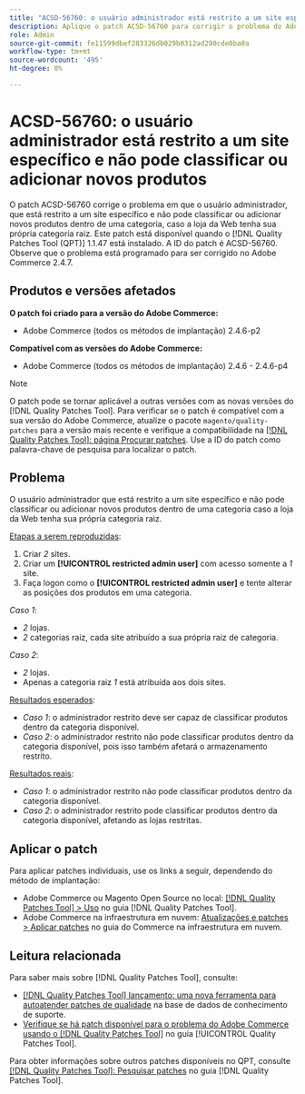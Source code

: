 ```yaml
---
title: "ACSD-56760: o usuário administrador está restrito a um site específico e não pode classificar ou adicionar novos produtos"
description: Aplique o patch ACSD-56760 para corrigir o problema do Adobe Commerce em que o usuário administrador, que está restrito a um site específico e não pode classificar ou adicionar novos produtos dentro de uma categoria, caso a loja da Web tenha sua própria categoria raiz.
role: Admin
source-git-commit: fe11599dbef283326db029b0312ad290cde0ba0a
workflow-type: tm+mt
source-wordcount: '495'
ht-degree: 0%

---
```


# ACSD-56760: o usuário administrador está restrito a um site específico e não pode classificar ou adicionar novos produtos

O patch ACSD-56760 corrige o problema em que o usuário administrador, que está restrito a um site específico e não pode classificar ou adicionar novos produtos dentro de uma categoria, caso a loja da Web tenha sua própria categoria raiz. Este patch está disponível quando o [!DNL Quality Patches Tool (QPT)] 1.1.47 está instalado. A ID do patch é ACSD-56760. Observe que o problema está programado para ser corrigido no Adobe Commerce 2.4.7.

## Produtos e versões afetados

**O patch foi criado para a versão do Adobe Commerce:**

* Adobe Commerce (todos os métodos de implantação) 2.4.6-p2

**Compatível com as versões do Adobe Commerce:**

* Adobe Commerce (todos os métodos de implantação) 2.4.6 - 2.4.6-p4

>[!NOTE]
>
>O patch pode se tornar aplicável a outras versões com as novas versões do [!DNL Quality Patches Tool]. Para verificar se o patch é compatível com a sua versão do Adobe Commerce, atualize o pacote `magento/quality-patches` para a versão mais recente e verifique a compatibilidade na [[!DNL Quality Patches Tool]: página Procurar patches](https://experienceleague.adobe.com/tools/commerce-quality-patches/index.html). Use a ID do patch como palavra-chave de pesquisa para localizar o patch.

## Problema

O usuário administrador que está restrito a um site específico e não pode classificar ou adicionar novos produtos dentro de uma categoria caso a loja da Web tenha sua própria categoria raiz.

<u>Etapas a serem reproduzidas</u>:

1. Criar *2* sites.
1. Criar um **[!UICONTROL restricted admin user]** com acesso somente a *1* site.
1. Faça logon como o **[!UICONTROL restricted admin user]** e tente alterar as posições dos produtos em uma categoria.

*Caso 1*:

* *2* lojas.
* *2* categorias raiz, cada site atribuído a sua própria raiz de categoria.

*Caso 2*:

* *2* lojas.
* Apenas a categoria raiz *1* está atribuída aos dois sites.

<u>Resultados esperados</u>:

* *Caso 1*: o administrador restrito deve ser capaz de classificar produtos dentro da categoria disponível.
* *Caso 2*: o administrador restrito não pode classificar produtos dentro da categoria disponível, pois isso também afetará o armazenamento restrito.

<u>Resultados reais</u>:

* *Caso 1*: o administrador restrito não pode classificar produtos dentro da categoria disponível.
* *Caso 2*: o administrador restrito pode classificar produtos dentro da categoria disponível, afetando as lojas restritas.

## Aplicar o patch

Para aplicar patches individuais, use os links a seguir, dependendo do método de implantação:

* Adobe Commerce ou Magento Open Source no local: [[!DNL Quality Patches Tool] > Uso](/help/tools/quality-patches-tool/usage.md) no guia [!DNL Quality Patches Tool].
* Adobe Commerce na infraestrutura em nuvem: [Atualizações e patches > Aplicar patches](https://experienceleague.adobe.com/docs/commerce-cloud-service/user-guide/develop/upgrade/apply-patches.html) no guia do Commerce na infraestrutura em nuvem.

## Leitura relacionada

Para saber mais sobre [!DNL Quality Patches Tool], consulte:

* [[!DNL Quality Patches Tool] lançamento: uma nova ferramenta para autoatender patches de qualidade](https://experienceleague.adobe.com/en/docs/commerce-knowledge-base/kb/announcements/commerce-announcements/magento-quality-patches-released-new-tool-to-self-serve-quality-patches) na base de dados de conhecimento de suporte.
* [Verifique se há patch disponível para o problema do Adobe Commerce usando o  [!DNL Quality Patches Tool]](/help/tools/quality-patches-tool/patches-available-in-qpt/check-patch-for-magento-issue-with-magento-quality-patches.md) no guia [!UICONTROL Quality Patches Tool].


Para obter informações sobre outros patches disponíveis no QPT, consulte [[!DNL Quality Patches Tool]: Pesquisar patches](https://experienceleague.adobe.com/tools/commerce-quality-patches/index.html) no guia [!DNL Quality Patches Tool].
